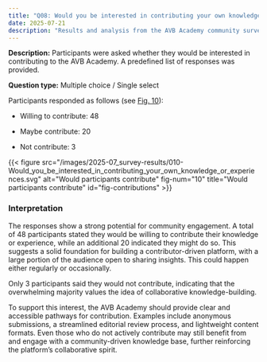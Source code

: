 ```yaml
---
title: "Q08: Would you be interested in contributing your own knowledge or experiences?"
date: 2025-07-21
description: "Results and analysis from the AVB Academy community survey 2025"
---
```


**Description:** Participants were asked whether they would be interested in contributing to the AVB Academy. A predefined list of responses was provided.

**Question type:** Multiple choice / Single select

<div class="text-image-container">
  <div class="text">

Participants responded as follows (see [Fig. 10](#fig-contributions)):

- Willing to contribute: 48  
- Maybe contribute: 20  
- Not contribute: 3  

  </div>
  <div class="image">

{{< figure src="/images/2025-07_survey-results/010-Would_you_be_interested_in_contributing_your_own_knowledge_or_experiences.svg" alt="Would participants contribute" fig-num="10" title="Would participants contribute" id="fig-contributions" >}}

  </div>
</div>

### Interpretation

The responses show a strong potential for community engagement. A total of 48 participants stated they would be willing to contribute their knowledge or experience, while an additional 20 indicated they might do so. This suggests a solid foundation for building a contributor-driven platform, with a large portion of the audience open to sharing insights. This could happen either regularly or occasionally.

Only 3 participants said they would not contribute, indicating that the overwhelming majority values the idea of collaborative knowledge-building.

To support this interest, the AVB Academy should provide clear and accessible pathways for contribution. Examples include anonymous submissions, a streamlined editorial review process, and lightweight content formats. Even those who do not actively contribute may still benefit from and engage with a community-driven knowledge base, further reinforcing the platform’s collaborative spirit.
